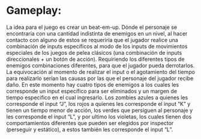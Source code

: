 # Gameplay:
La idea para el juego es crear un beat-em-up. Dónde el personaje se encontraría con una cantidad indistinta de enemigos en un nivel, al hacer contacto con alguno de estos se requeriría que el jugador realice una combinación de inputs específicos al modo de los inputs de movimientos especiales de los juegos de pelea clásicos (una combinación de inputs direccionales + un botón de acción). Requiriendo los diferentes tipos de enemigos combinaciones diferentes, para que el jugador pueda derrotarlos. La equivocación al momento de realizar el input o el agotamiento del tiempo para realizarlo serían las causas por las que el personaje del jugador recibe daño.
En este momento hay cuatro tipos de enemigos a los cuales les corresponde un input específico para ser eliminados y un margen de tiempo especifico en el cual ingresarlo. Los zombies azules a quienes les corresponde el input “J”, los rojos a quienes les corresponde el input “K” y tienen un tiempo menor de acción, los verdes que persiguen al personaje y les corresponde el input “L”, y por ultimo los violetas, los cuales tienen dos comportamientos diferentes que pueden ser elegidos por inspector (perseguir y estático), a estos también les corresponde el input “L”.
